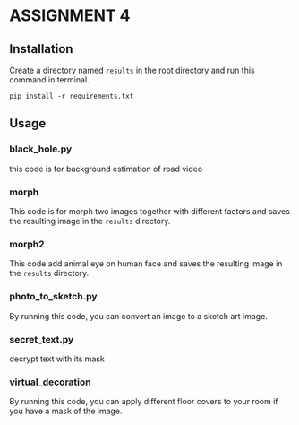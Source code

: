 # ASSIGNMENT 4

## Installation
Create a directory named `results` in the root directory and run this command in terminal.
```
pip install -r requirements.txt
```

## Usage
### black_hole.py
this code is for background estimation of road video

### morph
This code is for morph two images together with different factors and saves the resulting image in the `results` directory.

### morph2
This code add animal eye on human face and saves the resulting image in the `results` directory.

### photo_to_sketch.py
By running this code, you can convert an image to a sketch art image.

### secret_text.py
decrypt text with its mask

### virtual_decoration
By running this code, you can apply different floor covers to your room if you have a mask of the image.